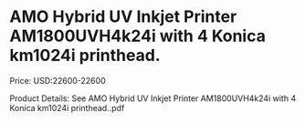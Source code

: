 # AMO Hybrid UV Inkjet Printer AM1800UVH4k24i with 4 Konica km1024i printhead.

Price: USD:22600-22600

Product Details: See AMO Hybrid UV Inkjet Printer AM1800UVH4k24i with 4 Konica km1024i printhead..pdf